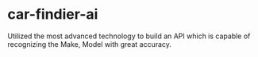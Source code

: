 # car-findier-ai
Utilized the most advanced technology to build an API which is capable of recognizing the Make, Model with great accuracy.
